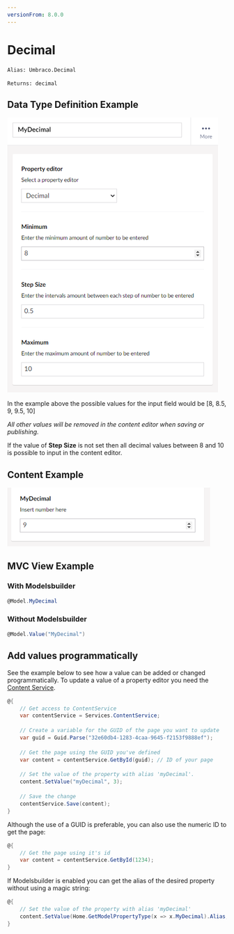 ```yaml
---
versionFrom: 8.0.0
---
```


# Decimal

`Alias: Umbraco.Decimal`

`Returns: decimal`

## Data Type Definition Example

![Data Type Definition Example](images/definition-example.png)

In the example above the possible values for the input field would be [8, 8.5, 9, 9.5, 10]

*All other values will be removed in the content editor when saving or publishing.*

If the value of **Step Size** is not set then all decimal values between 8 and 10 is possible to input in the content editor.

## Content Example

![Content Example](images/content-example.png)

## MVC View Example

### With Modelsbuilder

```csharp
@Model.MyDecimal
```

### Without Modelsbuilder

```csharp
@Model.Value("MyDecimal")
```

## Add values programmatically

See the example below to see how a value can be added or changed programmatically. To update a value of a property editor you need the [Content Service](../../../../../Reference/Management/Services/ContentService/index.md).

```csharp
@{
    // Get access to ContentService
    var contentService = Services.ContentService;

    // Create a variable for the GUID of the page you want to update
    var guid = Guid.Parse("32e60db4-1283-4caa-9645-f2153f9888ef");

    // Get the page using the GUID you've defined
    var content = contentService.GetById(guid); // ID of your page

    // Set the value of the property with alias 'myDecimal'. 
    content.SetValue("myDecimal", 3);

    // Save the change
    contentService.Save(content);
}
```

Although the use of a GUID is preferable, you can also use the numeric ID to get the page:

```csharp
@{
    // Get the page using it's id
    var content = contentService.GetById(1234); 
}
```

If Modelsbuilder is enabled you can get the alias of the desired property without using a magic string:

```csharp
@{
    // Set the value of the property with alias 'myDecimal'
    content.SetValue(Home.GetModelPropertyType(x => x.MyDecimal).Alias, 3);
}
```
